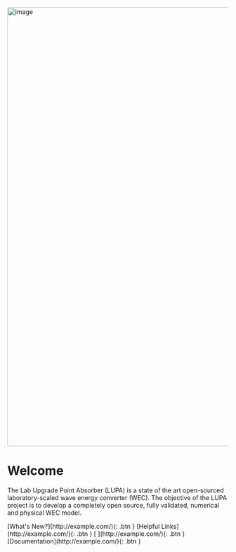 <img width="1000vw" alt="image" src="https://user-images.githubusercontent.com/75865953/166865752-c4924ca0-913b-4bd9-9383-e20225a07192.png">   

# Welcome
The Lab Upgrade Point Absorber (LUPA) is a state of the art open-sourced laboratory-scaled wave energy converter (WEC). The objective of the LUPA project is to develop a completely open source, fully validated, numerical and physical WEC model. 

<span class="fs-8">
[What's New?](http://example.com/){: .btn }
[Helpful Links](http://example.com/){: .btn }
</span>
<!-- 
<span class="fs-8">
</span> -->

<span class="fs-8">
[          ](http://example.com/){: .btn }
[Documentation](http://example.com/){: .btn }
</span>

<!-- <span class="fs-3">

</span> -->

<!-- <button type="button" name="button" color="red" class="btn">Button element</button> -->

<!-- Publications
- More publications will be added here

Presentations
- **[WPTO R&D Deep Dive on march 22nd, 2022](https://youtu.be/gCcAu7H9lQI)** -->

